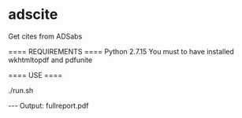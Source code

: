 # adscite
Get cites from ADSabs

==== REQUIREMENTS ====
Python 2.7.15
You must to have installed wkhtmltopdf and pdfunite

==== USE ====

./run.sh

--- Output: fullreport.pdf
